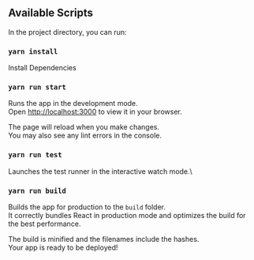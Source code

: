 <!--
 * @Author: levin
 * @Date: 2022-02-02 09:40:17
 * @LastEditTime: 2022-02-05 21:55:47
 * @LastEditors: your name
 * @Description: README
 * @FilePath: /broccoli/README.md
-->


## Available Scripts

In the project directory, you can run:

### `yarn install`

Install Dependencies


### `yarn run start`

Runs the app in the development mode.\
Open [http://localhost:3000](http://localhost:3000) to view it in your browser.

The page will reload when you make changes.\
You may also see any lint errors in the console.

### `yarn run test`

Launches the test runner in the interactive watch mode.\


### `yarn run build`

Builds the app for production to the `build` folder.\
It correctly bundles React in production mode and optimizes the build for the best performance.

The build is minified and the filenames include the hashes.\
Your app is ready to be deployed!